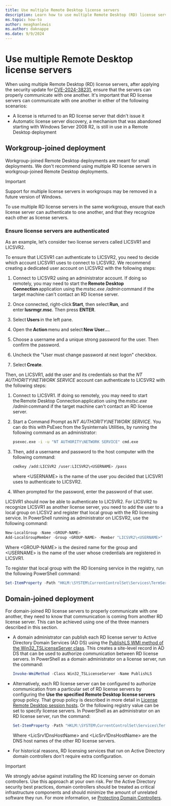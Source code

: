 ```yaml
---
title: Use multiple Remote Desktop license servers
description: Learn how to use multiple Remote Desktop (RD) license servers so that they communicate with one another.
ms.topic: how-to
author: meaghanlewis
ms.author: daknappe
ms.date: 9/9/2024
---
```


# Use multiple Remote Desktop license servers

When using multiple Remote Desktop (RD) license servers, after applying the security update for [CVE-2024-38231](https://msrc.microsoft.com/update-guide/vulnerability/CVE-2024-38231), ensure that the servers can properly communicate with one another. It's important that RD license servers can communicate with one another in either of the following scenarios:

- A license is returned to an RD license server that didn't issue it
- Automatic license server discovery, a mechanism that was abandoned starting with Windows Server 2008 R2, is still in use in a Remote Desktop deployment

## Workgroup-joined deployment

Workgroup-joined Remote Desktop deployments are meant for small deployments. We don't recommend using multiple RD license servers in workgroup-joined Remote Desktop deployments. 

> [!IMPORTANT]
> Support for multiple license servers in workgroups may be removed in a future version of Windows.

To use multiple RD license servers in the same workgroup, ensure that each license server can authenticate to one another, and that they recognize each other as license servers.

### Ensure license servers are authenticated

As an example, let’s consider two license servers called LICSVR1 and LICSVR2.

To ensure that LICSVR1 can authenticate to LICSVR2, you need to decide which account LICSVR1 uses to connect to LICSVR2. We recommend creating a dedicated user account on LICSVR2 with the following steps:

1. Connect to LICSVR2 using an administrator account. If doing so remotely, you may need to start the **Remote Desktop Connection** application using the _mstsc.exe /admin_ command if the target machine can't contact an RD license server.

1. Once connected, right-click **Start**, then select **Run**, and enter **lusrmgr.msc**. Then press **ENTER**.

1. Select **Users** in the left pane.

1. Open the **Action** menu and select **New User…**.

1. Choose a username and a unique strong password for the user. Then confirm the password.

1. Uncheck the "User must change password at next logon" checkbox.

1. Select **Create**.

Then, on LICSVR1, add the user and its credentials so that the _NT AUTHORITY\NETWORK SERVICE_ account can authenticate to LICSVR2 with the following steps:

1. Connect to LICSVR1. If doing so remotely, you may need to start the Remote Desktop Connection application using the _mstsc.exe /admin_ command if the target machine can't contact an RD license server.

1. Start a Command Prompt as _NT AUTHORITY\NETWORK SERVICE_. You can do this with PsExec from the Sysinternals Utilities, by running the following command as an administrator:

    ```bash
    psexec.exe -i -u "NT AUTHORITY\NETWORK SERVICE" cmd.exe
    ```

1. Then, add a username and password to the host computer with the following command:

    ```bash
    cmdkey /add:LICSVR2 /user:LICSVR2\<USERNAME> /pass
    ```

   where \<USERNAME> is the name of the user you decided that LICSVR1 uses to authenticate to LICSVR2.

1. When prompted for the password, enter the password of that user.

LICSVR1 should now be able to authenticate to LICSVR2. For LICSVR2 to recognize LICSVR1 as another license server, you need to add the user to a local group on LICSV2 and register that local group with the RD licensing service. In PowerShell running as administrator on LICSVR2, use the following command:

```powershell
New-LocalGroup -Name <GROUP-NAME> 
Add-LocalGroupMember -Group <GROUP-NAME> -Member "LICSVR2\<USERNAME>"
```

Where \<GROUP-NAME> is the desired name for the group and \<USERNAME> is the name of the user whose credentials are registered in LICSVR1.

To register that local group with the RD licensing service in the registry, run the following PowerShell command:

```powershell
Set-ItemProperty -Path "HKLM:\SYSTEM\CurrentControlSet\Services\TermServLicensing\Parameters" -Name " WorkgroupLicenseServerAccountsGroup" -Value "LICSVR2\<GROUP-NAME>" -Type String
```

## Domain-joined deployment

For domain-joined RD license servers to properly communicate with one another, they need to know that communication is coming from another RD license server. This can be achieved using one of the three manners described in this section.

- A domain administrator can publish each RD license server to Active Directory Domain Services (AD DS) using the [PublishLS WMI method of the Win32_TSLicenseServer class](/windows/win32/termserv/publishls-win32-tslicenseserver). This creates a site-level record in AD DS that can be used to authorize communication between RD license servers. In PowerShell as a domain administrator on a license server, run the command:

    ```powershell
    Invoke-WmiMethod -Class Win32_TSLicenseServer -Name PublishLS
    ```

- Alternatively, each RD license server can be configured to authorize communication from a particular set of RD license servers by configuring the **Use the specified Remote Desktop license servers** group policy. That group policy is described in more detail in [License Remote Desktop session hosts](/windows-server/remote/remote-desktop-services/rds-license-session-hosts#configure-licensing-for-an-rds-deployment-that-includes-only-the-rd-session-host-role-and-the-rd-licensing-role). Or the following registry value can be set to specify license servers. In PowerShell as an administrator on an RD license server, run the command:

    ```powershell
    Set-ItemProperty -Path "HKLM:\SYSTEM\CurrentControlSet\Services\TermServLicensing\Parameters" -Name " SpecifiedLicenseServers" -Value "<LicSrv1DnsHostName>","<LicSrv2DnsHostName>" -Type MultiString
    ```

    Where \<LicSrv1DnsHostName> and \<LicSrv1DnsHostName> are the DNS host names of the other RD license servers. 

- For historical reasons, RD licensing services that run on Active Directory domain controllers don't require extra configuration.

> [!IMPORTANT]
> We strongly advise against installing the RD licensing server on domain controllers. Use this approach at your own risk. Per the Active Directory security best practices, domain controllers should be treated as critical infrastructure components and should minimize the amount of unrelated software they run. For more information, se [Protecting Domain Controllers](/windows-server/identity/ad-ds/plan/security-best-practices/avenues-to-compromise#protecting-domain-controllers).
